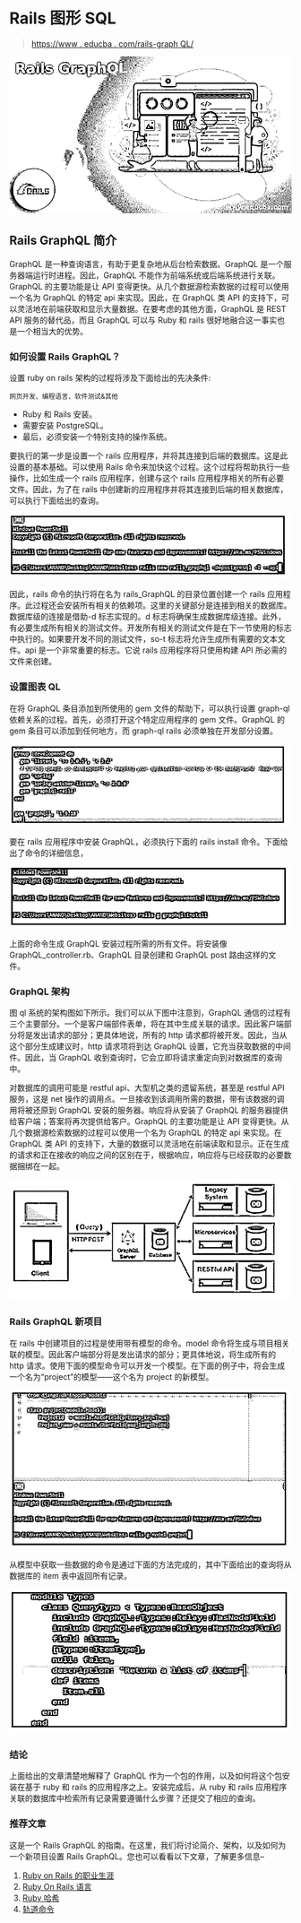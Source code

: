 # Rails 图形 SQL

> [https://www . educba . com/rails-graph QL/](https://www.educba.com/rails-graphql/)

![Rails GraphQL](img/c937412db1502b08df38b1609b7c4ddb.png)



## Rails GraphQL 简介

GraphQL 是一种查询语言，有助于更复杂地从后台检索数据。GraphQL 是一个服务器端运行时进程。因此，GraphQL 不能作为前端系统或后端系统进行关联。GraphQL 的主要功能是让 API 变得更快。从几个数据源检索数据的过程可以使用一个名为 GraphQL 的特定 api 来实现。因此，在 GraphQL 类 API 的支持下，可以灵活地在前端获取和显示大量数据。在要考虑的其他方面，GraphQL 是 REST API 服务的替代品，而且 GraphQL 可以与 Ruby 和 rails 很好地融合这一事实也是一个相当大的优势。

### 如何设置 Rails GraphQL？

设置 ruby on rails 架构的过程将涉及下面给出的先决条件:

<small>网页开发、编程语言、软件测试&其他</small>

*   Ruby 和 Rails 安装。
*   需要安装 PostgreSQL。
*   最后，必须安装一个特别支持的操作系统。

要执行的第一步是设置一个 rails 应用程序，并将其连接到后端的数据库。这是此设置的基本基础。可以使用 Rails 命令来加快这个过程。这个过程将帮助执行一些操作，比如生成一个 rails 应用程序，创建与这个 rails 应用程序相关的所有必要文件。因此，为了在 rails 中创建新的应用程序并将其连接到后端的相关数据库，可以执行下面给出的查询。

![Rails GraphQL 1](img/0f9da5265690630f283c59a67e0b4272.png)



因此，rails 命令的执行将在名为 rails_GraphQL 的目录位置创建一个 rails 应用程序。此过程还会安装所有相关的依赖项。这里的关键部分是连接到相关的数据库。数据库级的连接是借助-d 标志实现的。d 标志将确保生成数据库级连接。此外，有必要生成所有相关的测试文件。开发所有相关的测试文件是在下一节使用的标志中执行的。如果要开发不同的测试文件，so-t 标志将允许生成所有需要的文本文件。api 是一个非常重要的标志。它说 rails 应用程序将只使用构建 API 所必需的文件来创建。

### 设置图表 QL

在将 GraphQL 条目添加到所使用的 gem 文件的帮助下，可以执行设置 graph-ql 依赖关系的过程。首先，必须打开这个特定应用程序的 gem 文件。GraphQL 的 gem 条目可以添加到任何地方，而 graph-ql rails 必须单独在开发部分设置。

![Rails GraphQL 2](img/eaa50992aece95158a9645f3b656a17c.png)



要在 rails 应用程序中安装 GraphQL，必须执行下面的 rails install 命令。下面给出了命令的详细信息，

![Rails GraphQL 3](img/a44447c6422fe64473d55498e40f547b.png)



上面的命令生成 GraphQL 安装过程所需的所有文件。将安装像 GraphQL_controller.rb、GraphQL 目录创建和 GraphQL post 路由这样的文件。

### GraphQL 架构

图 ql 系统的架构图如下所示。我们可以从下图中注意到，GraphQL 通信的过程有三个主要部分。一个是客户端部件表单，将在其中生成关联的请求。因此客户端部分将是发出请求的部分；更具体地说，所有的 http 请求都将被开发。因此，当从这个部分生成建议时，http 请求项将到达 GraphQL 设置，它充当获取数据的中间件。因此，当 GraphQL 收到查询时，它会立即将请求重定向到对数据库的查询中。

对数据库的调用可能是 restful api、大型机之类的遗留系统，甚至是 restful API 服务，这是 net 操作的调用点。一旦接收到该调用所需的数据，带有该数据的调用将被还原到 GraphQL 安装的服务器。响应将从安装了 GraphQL 的服务器提供给客户端；答案将再次提供给客户。GraphQL 的主要功能是让 API 变得更快。从几个数据源检索数据的过程可以使用一个名为 GraphQL 的特定 api 来实现。在 GraphQL 类 API 的支持下，大量的数据可以灵活地在前端读取和显示。正在生成的请求和正在接收的响应之间的区别在于，根据响应，响应将与已经获取的必要数据捆绑在一起。

![Architecture](img/3ec3c6e57bee2f7fd3560738e37f4eb5.png)



### Rails GraphQL 新项目

在 rails 中创建项目的过程是使用带有模型的命令。model 命令将生成与项目相关联的模型。因此客户端部分将是发出请求的部分；更具体地说，将生成所有的 http 请求。使用下面的模型命令可以开发一个模型。在下面的例子中，将会生成一个名为“project”的模型——这个名为 project 的新模型。

![New Project](img/d6f26b9d7c24319e95d79c7fe9f45b37.png)



从模型中获取一些数据的命令是通过下面的方法完成的，其中下面给出的查询将从数据库的 item 表中返回所有记录。

![Rails GraphQL 6](img/ed18d643665d69e11b4db542bf821eae.png)



### 结论

上面给出的文章清楚地解释了 GraphQL 作为一个包的作用，以及如何将这个包安装在基于 ruby 和 rails 的应用程序之上。安装完成后，从 ruby 和 rails 应用程序关联的数据库中检索所有记录需要遵循什么步骤？还提交了相应的查询。

### 推荐文章

这是一个 Rails GraphQL 的指南。在这里，我们将讨论简介、架构，以及如何为一个新项目设置 Rails GraphQL。您也可以看看以下文章，了解更多信息–

1.  [Ruby on Rails 的职业生涯](https://www.educba.com/career-in-ruby-on-rails/)
2.  [Ruby On Rails 语言](https://www.educba.com/ruby-on-rails-language/)
3.  [Ruby 哈希](https://www.educba.com/ruby-hashes/)
4.  [轨道命令](https://www.educba.com/rails-commands/)





